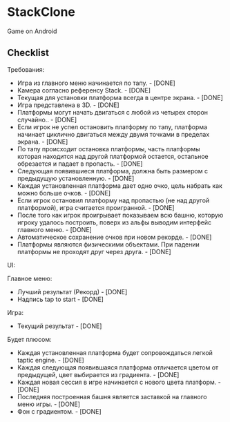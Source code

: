 # StackClone
Game on Android

## Checklist

Требования:

* Игра из главного меню начинается по тапу. - [DONE]
* Камера согласно референсу Stack. - [DONE]
* Текущая для установки платформа всегда в центре экрана. - [DONE]
* Игра представлена в 3D. - [DONE]
* Платформы могут начать двигаться с любой из четырех сторон случайно.. - [DONE]
* Если игрок не успел остановить платформу по тапу, платформа начинает циклично двигаться между двумя точками в пределах экрана. - [DONE]
* По тапу происходит остановка платформы, часть платформы которая находится над другой платформой остается, остальное обрезается и падает в пропасть. - [DONE]
* Следующая появившиеся платформа, должна быть размером с предыдущую установленную. - [DONE]
* Каждая установленная платформа дает одно очко, цель набрать как можно больше очков. - [DONE]
* Если игрок остановил платформу над пропастью (не над другой платформой), игра считается проигранной. - [DONE]
* После того как игрок проигрывает показываем всю башню, которую игроку удалось построить, поверх из альфы выводим интерфейс главного меню. - [DONE]
* Автоматическое сохранение очков при новом рекорде. - [DONE]
* Платформы являются физическими объектами. При падении платформы не проходят друг через друга. - [DONE]

UI:

Главное меню:

* Лучший результат (Рекорд) - [DONE]
* Надпись tap to start - [DONE]

Игра:

* Текущий результат - [DONE]

Будет плюсом:

* Каждая установленная платформа будет сопровождаться легкой taptic engine. - [DONE]
* Каждая следующая появившаяся платформа отличается цветом от предыдущей, цвет выбирается из градиента. - [DONE]
* Каждая новая сессия в игре начинается с нового цвета платформ. - [DONE]
* Последняя построенная башня является заставкой на главного меню игры. - [DONE]
* Фон с градиентом. - [DONE]
